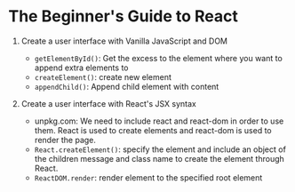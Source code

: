 # The Beginner's Guide to React

1. Create a user interface with Vanilla JavaScript and DOM
    - `getElementById()`: Get the excess to the element where you want to append extra elements to
    - `createElement()`: create new element
    - `appendChild()`: Append child element with content

2. Create a user interface with React's JSX syntax
    - unpkg.com: We need to include react and react-dom in order to use them. React is used to create elements and react-dom is used to render the page.
    - `React.createElement()`: specify the element and include an object of the children message and class name to create the element through React.
    - `ReactDOM.render`: render element to the specified root element
